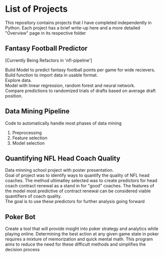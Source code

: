 # List of Projects
This repository contains projects that I have completed independently in Python. 
Each project has a brief write-up here and a more detailed "Overview" page in its respective folder

## Fantasy Football Predictor
[Currently Being Refactors in 'nfl-pipeline']

Build Model to predict fantasy football points per game for wide recievers. <br>
Build function to import data in usable format. <br>
Explore data. <br>
Model with linear regression, random forest and neural network. <br>
Compare predictions to randomized trials of drafts based on average draft position.

## Data Mining Pipeline
Code to automatically handle most phases of data mining <br>
1) Preprocessing
2) Feature selection
3) Model selection

## Quantifying NFL Head Coach Quality
Data minning school project with poster presentation.  <br>
Goal of project was to identify ways to quantify the quality of NFL head coaches.  The method ultimatley selected was to create predictors for head coach contract renewal as a stand in for "good" coaches.  The features of the model most predictive of contract renewal can be considered viable quantifiers of coach quality. <br>
The goal is to use these predictors for further analysis going forward

## Poker Bot
Create a tool that will provide insight into poker strategy and analytics while playing online.
Determining the best action at any given game state in poker requires a mixture of memorization and quick mental math. This program aims to reduce the need for these difficult methods and simplifies the decision process


